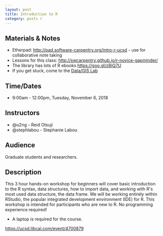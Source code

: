 ```yaml
---
layout: post
title: Introduction to R
category: posts r
---
```


## Materials & Notes

* Etherpad: <http://pad.software-carpentry.org/intro-r-ucsd> - use for collaborative note taking
* Lessons for this class: <http://swcarpentry.github.io/r-novice-gapminder/>
* The library has lots of R ebooks <https://goo.gl/zBiQ7U>
* If you get stuck, come to the [Data/GIS Lab](http://ucsd.libguides.com/data-gis-lab)

## Time/Dates

* 9:00am - 12:00pm, Tuesday, November 6, 2018

## Instructors

* @u2ng - Reid Otsuji
* @stephlabou - Stephanie Labou  

## Audience

Graduate students and researchers.

## Description

This 3 hour hands-on workshop for beginners will cover basic introduction to the R syntax, data structures, how to import data, and working with R's most used data structure, the data frame. We will be working entirely within RStudio, the popular integrated development environment (IDE) for R. This workshop is intended for participants who are new to R. No programming experience required! 

* A laptop is required for the course.  

<https://ucsd.libcal.com/event/4700879>

